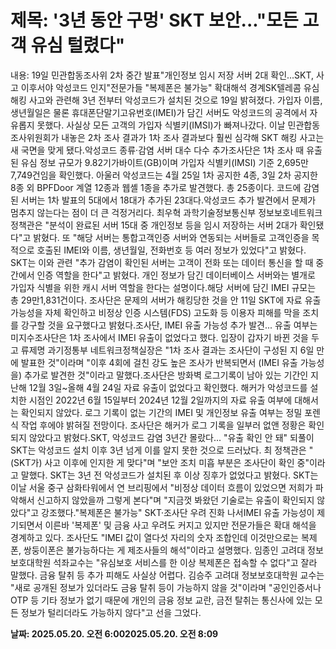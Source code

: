 # **제목: '3년 동안 구멍' SKT 보안..."모든 고객 유심 털렸다"**

  내용: 19일 민관합동조사위 2차 중간 발표"개인정보 임시 저장 서버 2대 확인...SKT, 사고 이후서야 악성코드 인지"전문가들 "복제폰은 불가능" 확대해석 경계SK텔레콤 유심 해킹 사고와 관련해 3년 전부터 악성코드가 설치된 것으로 19일 밝혀졌다. 가입자 이름, 생년월일은 물론 휴대폰단말기고유번호(IMEI)가 담긴 서버도 악성코드의 공격에서 자유롭지 못했다. 사실상 모든 고객의 가입자 식별키(IMSI)가 빠져나갔다. 이날 민관합동조사위원회가 내놓은 2차 조사 결과가 1차 조사 결과보다 훨씬 심각해 SKT 해킹 사고는 새 국면을 맞게 됐다.악성코드 종류·감염 서버 대수 다수 추가조사단은 1차 조사 때 유출된 유심 정보 규모가 9.82기가바이트(GB)이며 가입자 식별키(IMSI) 기준 2,695만7,749건임을 확인했다. 아울러 악성코드는 4월 25일 1차 공지한 4종, 3일 2차 공지한 8종 외 BPFDoor 계열 12종과 웹셸 1종을 추가로 발견했다. 총 25종이다. 코드에 감염된 서버는 1차 발표의 5대에서 18대가 추가된 23대다.악성코드 추가 발견에서 문제가 멈추지 않는다는 점이 더 큰 걱정거리다. 최우혁 과학기술정보통신부 정보보호네트워크정책관은 "분석이 완료된 서버 15대 중 개인정보 등을 임시 저장하는 서버 2대가 확인됐다"고 밝혔다. 또 "해당 서버는 통합고객인증 서버와 연동되는 서버들로 고객인증을 목적으로 호출된 IMEI와 이름, 생년월일, 전화번호 등 여러 정보가 있었다"고 밝혔다. SKT는 이와 관련 "추가 감염이 확인된 서버는 고객이 전화 또는 데이터 통신을 할 때 중간에서 인증 역할을 한다"고 밝혔다. 개인 정보가 담긴 데이터베이스 서버와는 별개로 가입자 식별을 위한 캐시 서버 역할을 한다는 설명이다.해당 서버에 담긴 IMEI 규모는 총 29만1,831건이다. 조사단은 문제의 서버가 해킹당한 것을 안 11일 SKT에 자료 유출 가능성을 자체 확인하고 비정상 인증 시스템(FDS) 고도화 등 이용자 피해를 막을 조치를 강구할 것을 요구했다고 밝혔다.조사단, IMEI 유출 가능성 추가 발견... 유출 여부는 미지수조사단은 1차 조사에서 IMEI 유출이 없었다고 했다. 입장이 갑자기 바뀐 것을 두고  류제명 과기정통부 네트워크정책실장은 "1차 조사 결과는 조사단이 구성된 지 6일 만에 발표한 것"이라며 "이후 4회에 걸친 강도 높은 조사가 반복되면서 (IMEI 유출 가능성을) 추가로 발견한 것"이라고 말했다.조사단은 방화벽 로그기록이 남아 있는 기간인 지난해 12월 3일~올해 4월 24일 자료 유출이 없었다고 확인했다. 해커가 악성코드를 설치한 시점인 2022년 6월 15일부터 2024년 12월 2일까지의 자료 유출 여부에 대해서는 확인되지 않았다. 로그 기록이 없는 기간의 IMEI 및 개인정보 유출 여부는 정밀 포렌식 작업 후에야 밝혀질 전망이다. 조사단은 해커가 로그 기록을 일부러 없앤 정황은 확인되지 않았다고 밝혔다.SKT, 악성코드 감염 3년간 몰랐다... "유출 확인 안 돼" 되풀이SKT는 악성코드 설치 이후 3년 넘게 이를 알지 못한 것으로 드러났다. 최 정책관은 "(SKT가) 사고 이후에 인지한 게 맞다"며 "보안 조치 미흡 부분은 조사단이 확인 중"이라고 말했다. SKT는 3년 전 악성코드가 설치된 후 이상 징후가 없었다고 밝혔다. SKT는 이날 서울 중구 삼화타워에서 연 브리핑에서  "비정상 데이터 흐름이 있었으면 저희가 파악해서 신고하지 않았을까 그렇게 본다"며 "지금껏 봐왔던 기술로는 유출이 확인되지 않았다"고 강조했다."복제폰은 불가능" SKT·조사단 우려 진화 나서IMEI 유출 가능성이 제기되면서 이른바 '복제폰' 및 금융 사고 우려도 커지고 있지만 전문가들은 확대 해석을 경계하고 있다. 조사단도 "IMEI 값이 열다섯 자리의 숫자 조합인데 이것만으로는 복제폰, 쌍둥이폰은 불가능하다는 게 제조사들의 해석"이라고 설명했다. 임종인 고려대 정보보호대학원 석좌교수는 "유심보호 서비스를 한 이상 복제폰은 접속할 수 없다"고 잘라 말했다. 금융 탈취 등 추가 피해도 사실상 어렵다. 김승주 고려대 정보보호대학원 교수는 "새로 공개된 정보가 있더라도 금융 탈취 등이 가능하지 않을 것"이라며 "공인인증서나 OTP 등 기타 정보가 없기 때문에 개인의 금융 정보 교란, 금전 탈취는 통신사에 있는 모든 정보가 털리더라도 가능하지 않다"고 선을 그었다.

  **날짜: 2025.05.20. 오전 6:002025.05.20. 오전 8:09**